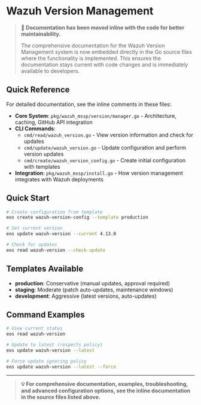 # Wazuh Version Management

> **📝 Documentation has been moved inline with the code for better maintainability.**
> 
> The comprehensive documentation for the Wazuh Version Management system is now embedded directly in the Go source files where the functionality is implemented. This ensures the documentation stays current with code changes and is immediately available to developers.

## Quick Reference

For detailed documentation, see the inline comments in these files:

- **Core System**: `pkg/wazuh_mssp/version/manager.go` - Architecture, caching, GitHub API integration
- **CLI Commands**: 
  - `cmd/read/wazuh_version.go` - View version information and check for updates
  - `cmd/update/wazuh_version.go` - Update configuration and perform version updates
  - `cmd/create/wazuh_version_config.go` - Create initial configuration with templates
- **Integration**: `pkg/wazuh_mssp/install.go` - How version management integrates with Wazuh deployments

## Quick Start

```bash
# Create configuration from template
eos create wazuh-version-config --template production

# Set current version
eos update wazuh-version --current 4.13.0

# Check for updates
eos read wazuh-version --check-update
```

## Templates Available

- **production**: Conservative (manual updates, approval required)
- **staging**: Moderate (patch auto-updates, maintenance windows)  
- **development**: Aggressive (latest versions, auto-updates)

## Command Examples

```bash
# View current status
eos read wazuh-version

# Update to latest (respects policy)
eos update wazuh-version --latest

# Force update ignoring policy
eos update wazuh-version --latest --force
```

---

> **💡 For comprehensive documentation, examples, troubleshooting, and advanced configuration options, see the inline documentation in the source files listed above.**

